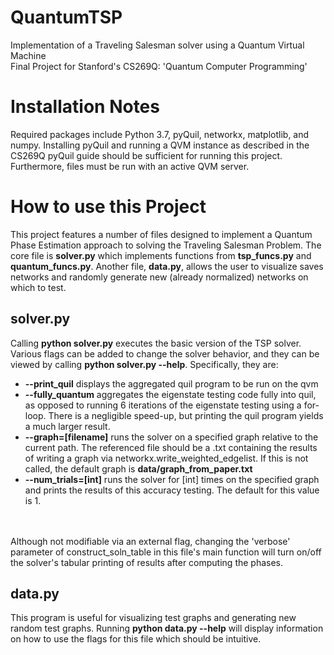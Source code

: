 # QuantumTSP
Implementation of a Traveling Salesman solver using a Quantum Virtual Machine
<br/>
Final Project for Stanford's CS269Q: 'Quantum Computer Programming' 
<br/>
# Installation Notes
Required packages include Python 3.7, pyQuil, networkx, matplotlib, and numpy. Installing pyQuil and running a QVM instance as described in the CS269Q pyQuil guide should be sufficient for running this project. Furthermore, files must be run with an active QVM server.
<br/>
# How to use this Project
This project features a number of files designed to implement a Quantum Phase Estimation approach to solving the Traveling Salesman Problem. The core file is __solver.py__ which implements functions from __tsp_funcs.py__ and __quantum_funcs.py__. Another file, __data.py__, allows the user to visualize saves networks and randomly generate new (already normalized) networks on which to test.

## solver.py
Calling __python solver.py__ executes the basic version of the TSP solver. Various flags can be added to change the solver behavior, and they can be viewed by calling __python solver.py --help__. Specifically, they are:
* __--print_quil__ displays the aggregated quil program to be run on the qvm 
* __--fully_quantum__ aggregates the eigenstate testing code fully into quil, as opposed to running 6 iterations of the eigenstate testing using a for-loop. There is a negligible speed-up, but printing the quil program yields a much larger result.
* __--graph=[filename]__ runs the solver on a specified graph relative to the current path. The referenced file should be a .txt containing the results of writing a graph via networkx.write_weighted_edgelist. If this is not called, the default graph is __data/graph_from_paper.txt__
* __--num_trials=[int]__ runs the solver for [int] times on the specified graph and prints the results of this accuracy testing. The default for this value is 1. 
<br/>
<br/>
Although not modifiable via an external flag, changing the 'verbose' parameter of construct_soln_table in this file's main function will turn on/off the solver's tabular printing of results after computing the phases.

## data.py
This program is useful for visualizing test graphs and generating new random test graphs. Running __python data.py --help__ will display information on how to use the flags for this file which should be intuitive. 

